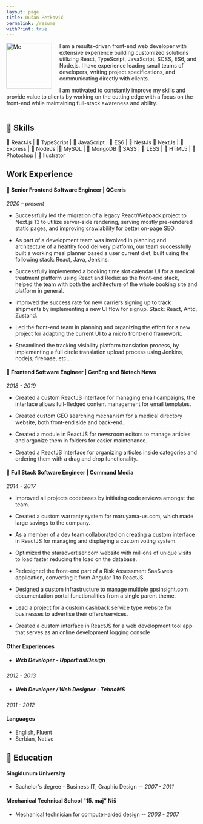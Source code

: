 ```yaml
---
layout: page
title: Dušan Petković
permalink: /resume
withPrint: true
---
```


<div id="print-header-resume"></div>

<img src="{{ site.avatar }}" alt="Me" width="120" height="120" style="margin-right:20px; margin-bottom:10px; float:left" />

I am a results-driven front-end web developer with extensive experience building customized solutions utilizing React, TypeScript, JavaScript, SCSS, ES6, and Node.js. I have experience leading small teams of developers, writing project specifications, and communicating directly with clients.

I am motivated to constantly improve my skills and provide value to clients by working on the cutting edge with a focus on the front-end while maintaining full-stack awareness and ability.

<div style="clear: both;"></div>

## :large_orange_diamond: Skills

:green_book: ReactJs | :green_book: TypeScript | :green_book: JavaScript | :green_book: ES6 | :green_book: NestJs
:green_book: NextJs | :green_book:Express | :green_book: NodeJs |:blue_book: MySQL | :blue_book: MongoDB 
:green_book: SASS | :green_book: LESS | :green_book: HTML5 | :orange_book: Photoshop | :orange_book: Ilustrator

## Work Experience

#### :large_blue_diamond: Senior Frontend Software Engineer | QCerris
_2020 – present_

- Successfully led the migration of a legacy React/Webpack project to Next.js 13 to utilize server-side rendering, serving mostly pre-rendered static pages, and improving crawlability for better on-page SEO.

- As part of a development team was involved in planning and architecture of a healthy food delivery platform, our team successfully built a working meal planner based a user current diet, built using the following stack: React, Java, Jenkins.

- Successfully implemented a booking time slot calendar UI for a medical treatment platform using React and Redux as the front-end stack, helped the team with both the architecture of the whole booking site and platform in general.

- Improved the success rate for new carriers signing up to track shipments by implementing a new UI flow for signup. Stack: React, Antd, Zustand.

- Led the front-end team in planning and organizing the effort for a new project for adapting the current UI to a micro front-end framework.

- Streamlined the tracking visibility platform translation process, by implementing a full circle translation upload process using Jenkins, nodejs, firebase, etc…

#### :large_blue_diamond: Frontend Software Engineer | GenEng and Biotech News
_2018 - 2019_

- Created a custom ReactJS interface for managing email campaigns, the interface allows full-fledged content management for email templates.

- Created custom GEO searching mechanism for a medical directory website, both front-end side and back-end.

- Created a module in ReactJS for newsroom editors to manage articles and organize them in folders for easier maintenance.

- Created a ReactJS interface for organizing articles inside categories and ordering them with a drag and drop functionality.

#### :large_blue_diamond: Full Stack Software Engineer | Command Media
_2014 - 2017_

- Improved all projects codebases by initiating code reviews amongst the team.

- Created a custom warranty system for maruyama-us.com, which made large savings to the company.

- As a member of a dev team collaborated on creating a custom interface in ReactJS for managing and displaying a custom voting system.

- Optimized the staradvertiser.com website with millions of unique visits to load faster reducing the load on the database.

- Redesigned the front-end part of a Risk Assessment SaaS web application, converting it from Angular 1 to ReactJS.

- Designed a custom infrastructure to manage multiple gpsinsight.com documentation portal functionalities from a single parent theme.

- Lead a project for a custom cashback service type website for businesses to advertise their offers/services.

- Created a custom interface in ReactJS for a web development tool app that serves as an online development logging console

#### Other Experiences

- ##### Web Developer - UpperEastDesign
_2012 - 2013_

- ##### Web Developer / Web Designer - TehnoMS
_2011 - 2012_

#### Languages

- English, Fluent
- Serbian, Native

## :book: Education

#### Singidunum University

- Bachelor's degree - Business IT, Graphic Design
-- _2007 - 2011_

#### Mechanical Technical School "15. maj" Niš

- Mechanical technician for computer-aided design
-- _2003 - 2007_
